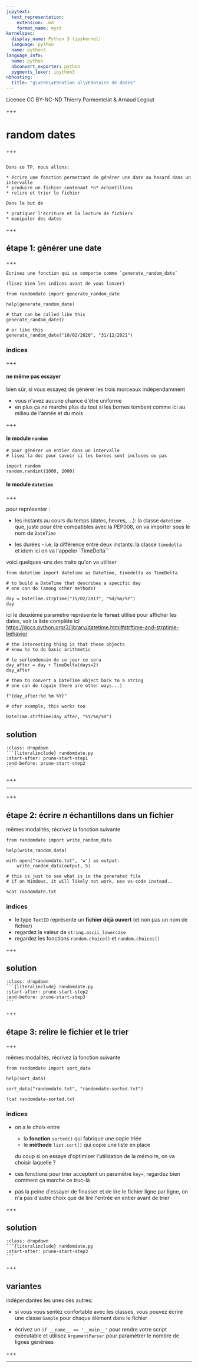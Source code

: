 ```yaml
---
jupytext:
  text_representation:
    extension: .md
    format_name: myst
kernelspec:
  display_name: Python 3 (ipykernel)
  language: python
  name: python3
language_info:
  name: python
  nbconvert_exporter: python
  pygments_lexer: ipython3
nbhosting:
  title: "g\xE9n\xE9ration al\xE9atoire de dates"
---
```


<div class="licence">
<span>Licence CC BY-NC-ND</span>
<span>Thierry Parmentelat &amp; Arnaud Legout</span>
</div>

+++

# random dates

+++

````{admonition} **Survol**

Dans ce TP, nous allons:

* écrire une fonction permettant de générer une date au hasard dans un intervalle
* produire un fichier contenant *n* échantillons 
* relire et trier le fichier

Dans le but de 

* pratiquer l'écriture et la lecture de fichiers
* manipuler des dates

````

+++

## étape 1: générer une date

+++

````{admonition} to do
Écrivez une fonction qui se comporte comme `generate_random_date`

(lisez bien les indices avant de vous lancer)
````

```{code-cell} ipython3
from randomdate import generate_random_date

help(generate_random_date)
```

```{code-cell} ipython3
# that can be called like this
generate_random_date()
```

```{code-cell} ipython3
# or like this
generate_random_date("10/02/2020", "31/12/2021")
```

### indices

+++

#### ne même pas essayer 

bien sûr, si vous essayez de générer les trois morceaux indépendamment

* vous n'avez aucune chance d'être uniforme
* en plus ça ne marche plus du tout si les bornes tombent comme ici au milieu de l'année et du mois

+++

#### le module `random`

```{code-cell} ipython3
# pour générer un entier dans un intervalle
# lisez la doc pour savoir si les bornes sont incluses ou pas

import random
random.randint(1000, 2000)
```

#### le module `datetime`

+++

pour représenter :

* les instants au cours du temps (dates, heures, ...): la classe `datetime`  
  que, juste pour être compatibles avec la PEP008, on va importer sous le nom de `DateTime`

* les durées - i.e. la différence entre deux instants: la classe `timedelta`  
  et idem ici on va l'appeler `TimeDelta``

voici quelques-uns des traits qu'on va utiliser

```{code-cell} ipython3
from datetime import datetime as DateTime, timedelta as TimeDelta
```

```{code-cell} ipython3
# to build a DateTime that describes a specific day
# one can do (among other methods)

day = DateTime.strptime("15/02/2017", "%d/%m/%Y")
day
```

ici le deuxième paramètre représente le **`format`** utilisé pour afficher les dates, voir la liste complète ici
<https://docs.python.org/3/library/datetime.html#strftime-and-strptime-behavior>

```{code-cell} ipython3
# the interesting thing is that these objects
# know ho to do basic arithmetic

# le surlendemain de ce jour ce sera
day_after = day + TimeDelta(days=2)
day_after
```

```{code-cell} ipython3
# then to convert a DateTime object back to a string
# one can do (again there are other ways...)

f"{day_after:%d %m %Y}"
```

```{code-cell} ipython3
# ofor example, this works too

DateTime.strftime(day_after, "%Y/%m/%d")
```

## solution


````{admonition} ouvrez-moi
:class: dropdown
```{literalinclude} randomdate.py
:start-after: prune-start-step1
:end-before: prune-start-step2
```
````

+++

*****

+++

## étape 2: écrire *n* échantillons dans un fichier

mêmes modalités, récrivez la fonction suivante

```{code-cell} ipython3
from randomdate import write_random_data

help(write_random_data)
```

```{code-cell} ipython3
with open("randomdate.txt", 'w') as output:
    write_random_data(output, 5)
```

```{code-cell} ipython3
# this is just to see what is in the generated file
# if on Windows, it will likely not work, use vs-code instead..

%cat randomdate.txt
```

### indices

* le type `TextIO` représente un **fichier déjà ouvert** (et non pas un nom de fichier)
* regardez la valeur de `string.ascii_lowercase`
* regardez les fonctions `random.choice()` et `random.choices()`

+++

## solution


````{admonition} ouvrez-moi
:class: dropdown
```{literalinclude} randomdate.py
:start-after: prune-start-step2
:end-before: prune-start-step3
```
````

+++

## étape 3: relire le fichier et le trier

+++

mêmes modalités, récrivez la fonction suivante

```{code-cell} ipython3
from randomdate import sort_data
```

```{code-cell} ipython3
help(sort_data)
```

```{code-cell} ipython3
sort_data("randomdate.txt", "randomdate-sorted.txt")
```

```{code-cell} ipython3
!cat randomdate-sorted.txt
```

### indices

* on a le choix entre
  * la **fonction** `sorted()` qui fabrique une copie triée
  * le **méthode** `list.sort()` qui copie une liste en place

  du coup si on essaye d'optimiser l'utilisation de la mémoire, on va choisir laquelle ?

* ces fonctions pour trier acceptent un paramètre `key=`, regardez bien comment ça marche ce truc-là
* pas la peine d'essayer de finasser et de lire le fichier ligne par ligne, on n'a pas d'autre choix que de lire l'entrée en entier avant de trier

+++

## solution


````{admonition} ouvrez-moi
:class: dropdown
```{literalinclude} randomdate.py
:start-after: prune-start-step3
```
````

+++

## variantes

indépendantes les unes des autres:

* si vous vous sentez confortable avec les classes, vous pouvez écrire une classe `Sample` pour chaque élément dans le fichier

* écrivez un `if __name__ == '__main__'` pour rendre votre script exécutable
  et utilisez `ArgumentParser` pour paramétrer le nombre de lignes générées

+++

****

